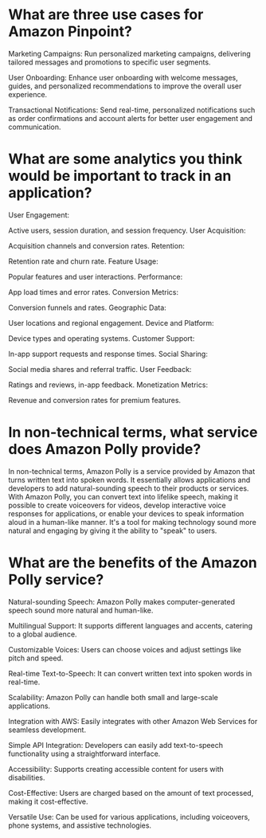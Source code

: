 # What are three use cases for Amazon Pinpoint?
Marketing Campaigns:
Run personalized marketing campaigns, delivering tailored messages and promotions to specific user segments.

User Onboarding:
Enhance user onboarding with welcome messages, guides, and personalized recommendations to improve the overall user experience.

Transactional Notifications:
Send real-time, personalized notifications such as order confirmations and account alerts for better user engagement and communication.

# What are some analytics you think would be important to track in an application?

User Engagement:

Active users, session duration, and session frequency.
User Acquisition:

Acquisition channels and conversion rates.
Retention:

Retention rate and churn rate.
Feature Usage:

Popular features and user interactions.
Performance:

App load times and error rates.
Conversion Metrics:

Conversion funnels and rates.
Geographic Data:

User locations and regional engagement.
Device and Platform:

Device types and operating systems.
Customer Support:

In-app support requests and response times.
Social Sharing:

Social media shares and referral traffic.
User Feedback:

Ratings and reviews, in-app feedback.
Monetization Metrics:

Revenue and conversion rates for premium features.

# In non-technical terms, what service does Amazon Polly provide?
In non-technical terms, Amazon Polly is a service provided by Amazon that turns written text into spoken words. It essentially allows applications and developers to add natural-sounding speech to their products or services. With Amazon Polly, you can convert text into lifelike speech, making it possible to create voiceovers for videos, develop interactive voice responses for applications, or enable your devices to speak information aloud in a human-like manner. It's a tool for making technology sound more natural and engaging by giving it the ability to "speak" to users.

# What are the benefits of the Amazon Polly service?
Natural-sounding Speech:
Amazon Polly makes computer-generated speech sound more natural and human-like.

Multilingual Support:
It supports different languages and accents, catering to a global audience.

Customizable Voices:
Users can choose voices and adjust settings like pitch and speed.

Real-time Text-to-Speech:
It can convert written text into spoken words in real-time.

Scalability:
Amazon Polly can handle both small and large-scale applications.

Integration with AWS:
Easily integrates with other Amazon Web Services for seamless development.

Simple API Integration:
Developers can easily add text-to-speech functionality using a straightforward interface.

Accessibility:
Supports creating accessible content for users with disabilities.

Cost-Effective:
Users are charged based on the amount of text processed, making it cost-effective.

Versatile Use:
Can be used for various applications, including voiceovers, phone systems, and assistive technologies.